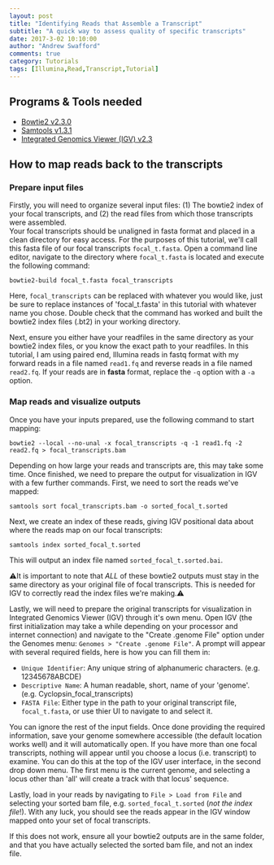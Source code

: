 ```yaml
---
layout: post
title: "Identifying Reads that Assemble a Transcript"
subtitle: "A quick way to assess quality of specific transcripts"
date: 2017-3-02 10:10:00
author: "Andrew Swafford"
comments: true
category: Tutorials
tags: [Illumina,Read,Transcript,Tutorial]
---  
```


## Programs & Tools needed
* [Bowtie2 v2.3.0](https://sourceforge.net/projects/bowtie-bio/files/bowtie2/2.3.0/)
* [Samtools v1.3.1](http://www.htslib.org/download/)
* [Integrated Genomics Viewer (IGV) v2.3](http://software.broadinstitute.org/software/igv/)

## How to map reads back to the transcripts
### Prepare input files
Firstly, you will need to organize several input files: (1) The bowtie2 index of your focal transcripts, and (2) the read files from which those transcripts were assembled.  
Your focal transcripts should be unaligned in fasta format and placed in a clean directory for easy access.  For the purposes of this tutorial, we'll call this fasta file of our focal transcripts `focal_t.fasta`.  Open a command line editor, navigate to the directory where `focal_t.fasta` is located and execute the following command:
```
bowtie2-build focal_t.fasta focal_transcripts
```
Here, `focal_transcripts` can be replaced with whatever you would like, just be sure to replace instances of 'focal_t.fasta' in this tutorial with whatever name you chose.  Double check that the command has worked and built the bowtie2 index files (.bt2) in your working directory.

Next, ensure you either have your readfiles in the same directory as your bowtie2 index files, or you know the exact path to your readfiles.  In this tutorial, I am using paired end, Illumina reads in fastq format with my forward reads in a file named `read1.fq` and reverse reads in a file named `read2.fq`.  If your reads are in **fasta** format, replace the `-q` option with a `-a` option. 

### Map reads and visualize outputs

Once you have your inputs prepared, use the following command to start mapping:
```
bowtie2 --local --no-unal -x focal_transcripts -q -1 read1.fq -2 read2.fq > focal_transcripts.bam
```
Depending on how large your reads and transcripts are, this may take some time.  Once finished, we need to prepare the output for visualization in IGV with a few further commands.  First, we need to sort the reads we've mapped:
```
samtools sort focal_transcripts.bam -o sorted_focal_t.sorted
```
Next, we create an index of these reads, giving IGV positional data about where the reads map on our focal transcripts:
```
samtools index sorted_focal_t.sorted
```
This will output an index file named `sorted_focal_t.sorted.bai`.

:warning:It is important to note that *ALL* of these bowtie2 outputs must stay in the same directory as your original file of focal transcripts. This is needed for IGV to correctly read the index files we're making.:warning:

Lastly, we will need to prepare the original transcripts for visualization in Integrated Genomics Viewer (IGV) through it's own menu.  Open IGV (the first initialization may take a while depending on your processor and internet connection) and navigate to the "Create .genome File" option under the Genomes menu: `Genomes > "Create .genome File"`.  A prompt will appear with several required fields, here is how you can fill them in:  
* `Unique Identifier`: Any unique string of alphanumeric characters. (e.g. 12345678ABCDE)  
* `Descriptive Name`: A human readable, short, name of your 'genome'. (e.g. Cyclopsin_focal_transcripts)
* `FASTA File`: Either type in the path to your original transcript file, `focal_t.fasta`, or use thier UI to navigate to and select it.

You can ignore the rest of the input fields.  Once done providing the required information, save your genome somewhere accessible (the default location works well) and it will automatically open.  If you have more than one focal transcripts, nothing will appear until you choose a locus (i.e. transcript) to examine.  You can do this at the top of the IGV user interface, in the second drop down menu.  The first menu is the current genome, and selecting a locus other than 'all' will create a track with that locus' sequence.

Lastly, load in your reads by navigating to `File > Load from File` and selecting your sorted bam file, e.g. `sorted_focal_t.sorted` (*not the index file*!).  With any luck, you should see the reads appear in the IGV window mapped onto your set of focal transcripts.

If this does not work, ensure all your bowtie2 outputs are in the same folder, and that you have actually selected the sorted bam file, and not an index file.